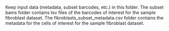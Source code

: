 Keep input data (metadata, subset barcodes, etc.) in this folder.
The subset bams folder contains tsv files of the barcodes of interest for the sample fibroblast dataset.
The fibroblasts_subset_metadata.csv folder contains the metadata for the cells of interest for the sample fibroblast dataset.
